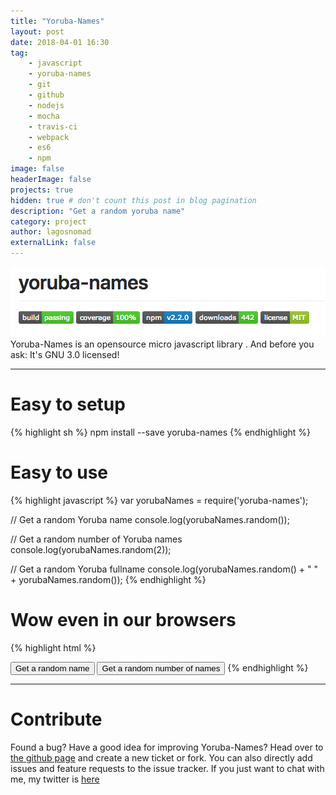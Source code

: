 ```yaml
---
title: "Yoruba-Names"
layout: post
date: 2018-04-01 16:30
tag: 
    - javascript
    - yoruba-names
    - git
    - github
    - nodejs
    - mocha
    - travis-ci
    - webpack
    - es6
    - npm
image: false
headerImage: false
projects: true
hidden: true # don't count this post in blog pagination
description: "Get a random yoruba name"
category: project
author: lagosnomad
externalLink: false
---
```


![Screenshot](../assets/images/projects/ynjs.png)
Yoruba-Names is an opensource micro javascript library . And before you ask: It's GNU 3.0 licensed!

---

# Easy to setup

{% highlight sh %}
npm install --save yoruba-names
{% endhighlight %}

# Easy to use

{% highlight javascript %}
var yorubaNames = require('yoruba-names');

// Get a random Yoruba name
console.log(yorubaNames.random());

// Get a random number of Yoruba names
console.log(yorubaNames.random(2));

// Get a random Yoruba fullname
console.log(yorubaNames.random() + " " + yorubaNames.random());
{% endhighlight %}

# Wow even in our browsers

{% highlight html %}
<html>

<head>
    <script src="https://unpkg.com/yoruba-names@2.2.0/dist/index.umd.min.js" type="text/javascript"></script>
</head>

<body>
    <button onclick="document.write(yorubaNames.random())">Get a random name</button>
    <button onclick="document.write(yorubaNames.random(4))">Get a random number of names</button>
</body>

</html>
{% endhighlight %}

---

# Contribute

Found a bug? Have a good idea for improving Yoruba-Names? Head over to [the github page](https://github.com/mczlatan/yoruba-names) and create a new ticket or fork. 
You can also directly add issues and feature requests to the issue tracker.
If you just want to chat with me, my twitter is [here](/)